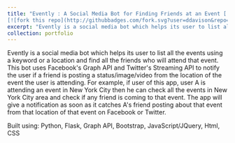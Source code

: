 ```yaml
---
title: "Evently : A Social Media Bot for Finding Friends at an Event [![star this repo](http://githubbadges.com/star.svg?user=ddavison&repo=github-badges)](https://github.com/saurabh-deochake/comp-networks-project)
[![fork this repo](http://githubbadges.com/fork.svg?user=ddavison&repo=github-badges)](https://github.com/saurabh-deochake/comp-networks-project/fork)"
excerpt: "Evently is a social media bot which helps its user to list all the events using a keyword or a location and find all the friends who will attend that event.<br/><img src='/images/500x300.png'>"
collection: portfolio
---
```


Evently is a social media bot which helps its user to list all the events using a keyword or a location and find all the friends who will attend that event. This bot uses Facebook's Graph API and Twitter's Streaming API to notify the user if a friend is posting a status/image/video from the location of the event the user is attending. For example, if user of this app, user A is attending an event in New York City then he can check all the events in New York City area and check if any friend is coming to that event. The app will give a notification as soon as it catches A's friend posting about that event from that location of that event on Facebook or Twitter.

Built using: Python, Flask, Graph API, Bootstrap, JavaScript/JQuery, Html, CSS 

